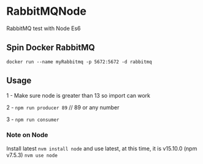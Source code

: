 # RabbitMQNode

RabbitMQ test with Node Es6

## Spin Docker RabbitMQ

```docker run --name myRabbitmq -p 5672:5672 -d rabbitmq```

## Usage

1 - Make sure node is greater than 13 so import can work

2 - ```npm run producer 89``` // 89 or any number

3 - ```npm run consumer```

### Note on Node

Install latest
```nvm install node```
and use latest, at this time, it is v15.10.0 (npm v7.5.3)
```nvm use node```
